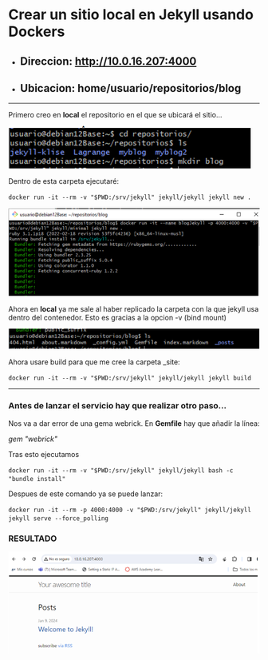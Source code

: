 # Crear un sitio local en Jekyll usando Dockers

* ##  Direccion: http://10.0.16.207:4000
* ##  Ubicacion: home/usuario/repositorios/blog
 
<hr>

Primero creo en  **local** el repositorio en el que se ubicará el sitio... 

![imagen](img/Di1.PNG)

Dentro de esta carpeta ejecutaré:

 `docker run -it --rm -v "$PWD:/srv/jekyll" jekyll/jekyll jekyll new .`

![imagen](img/Di2.PNG)

Ahora en **local** ya me sale al haber replicado la carpeta con la que jekyll usa dentro del contenedor. Esto es gracias a la opcion -v (bind mount)

![imagen](img/Di3.PNG)

Ahora usare build para que me cree la carpeta _site:

 `docker run -it --rm -v "$PWD:/srv/jekyll" jekyll/jekyll jekyll build`

<hr>

### Antes de lanzar el servicio hay que realizar otro paso...
Nos va a dar error de una gema webrick. En **Gemfile** hay que añadir la línea:

_gem "webrick"_

Tras esto ejecutamos 

`docker run -it --rm -v "$PWD:/srv/jekyll" jekyll/jekyll bash -c "bundle install"`

Despues de este comando ya se puede lanzar:

`docker run -it --rm -p 4000:4000 -v "$PWD:/srv/jekyll" jekyll/jekyll jekyll serve --force_polling`

### RESULTADO

![imagen](img/Di4.PNG)